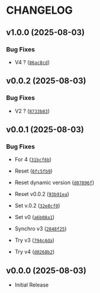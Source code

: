 # CHANGELOG

<!-- version list -->

## v1.0.0 (2025-08-03)

### Bug Fixes

- V4 ?
  ([`86ac8cd`](https://github.com/PyMoX-fr/GC7/commit/86ac8cd570643f194249b83de5e90feeaf639fbb))


## v0.0.2 (2025-08-03)

### Bug Fixes

- V2 ?
  ([`8733b83`](https://github.com/PyMoX-fr/GC7/commit/8733b830ba3be3a3f0c5d5e3ca8b3ef0eec903f6))


## v0.0.1 (2025-08-03)

### Bug Fixes

- For 4
  ([`31bcf6b`](https://github.com/PyMoX-fr/GC7/commit/31bcf6b49b8cf0d332282af209ba40847f4d0d49))

- Reset
  ([`6fc5fb9`](https://github.com/PyMoX-fr/GC7/commit/6fc5fb90abe71be4e42e82086b094820ec6c6ed7))

- Reset dynamic version
  ([`d07896f`](https://github.com/PyMoX-fr/GC7/commit/d07896f1052d5b4f14d2e4924ba57e2f2ca22d97))

- Reset v0.0.2
  ([`93b91ea`](https://github.com/PyMoX-fr/GC7/commit/93b91ea5d002c5408d81a20f2a2192585e386422))

- Set v.0.2
  ([`32e8cf0`](https://github.com/PyMoX-fr/GC7/commit/32e8cf0c38b70126e5835e072e7b087713ad6799))

- Set v0
  ([`a6b08a1`](https://github.com/PyMoX-fr/GC7/commit/a6b08a18a35182456f8144f907a5e6cf5cacfa7b))

- Synchro v3
  ([`2848f25`](https://github.com/PyMoX-fr/GC7/commit/2848f2532427b7bab5c71aca64166d5d31854bab))

- Try v3
  ([`794c4da`](https://github.com/PyMoX-fr/GC7/commit/794c4da9e6c46757755c0cf04736ca501162f7de))

- Try v4
  ([`d0268b2`](https://github.com/PyMoX-fr/GC7/commit/d0268b24dd68d62f322da6640f0cb69c3b89243e))


## v0.0.0 (2025-08-03)

- Initial Release
